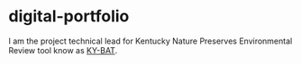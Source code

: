 # digital-portfolio

I am the project technical lead for Kentucky Nature Preserves Environmental Review tool know as [KY-BAT](https://kynaturepreserves.org "Kentucky Biological Assessment Tool").

